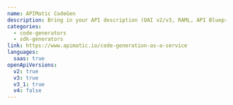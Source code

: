 ```yaml
---
name: APIMatic CodeGen
description: Bring in your API description (OAI v2/v3, RAML, API Blueprint, WSDL, etc.) to generate fully functional SDKs in over 10 languages.
categories:
  - code-generators
  - sdk-generators
link: https://www.apimatic.io/code-generation-as-a-service
languages:
  saas: true
openApiVersions:
  v2: true
  v3: true
  v3_1: true
  v4: false
---
```

